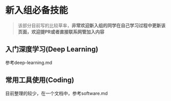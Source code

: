 # 新入组必备技能

> 该部分目前写的比较草率，**非常欢迎新入组的同学在自己学习过程中更新该页面，欢迎提PR或者直接联系网管加入内容**

## 入门深度学习(Deep Learning)

> 

参考deep-learning.md

## 常用工具使用(Coding)

> 

目前整理的较少，在一个文档中，参考software.md